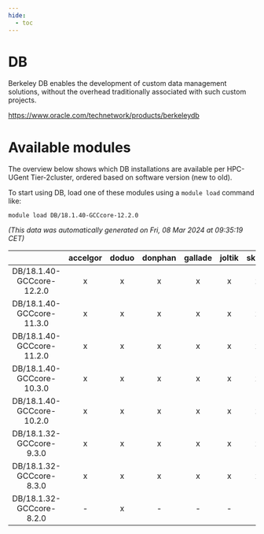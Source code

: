 ```yaml
---
hide:
  - toc
---
```


DB
==


Berkeley DB enables the development of custom data management solutions, without the overhead traditionally associated with such custom projects.

https://www.oracle.com/technetwork/products/berkeleydb
# Available modules


The overview below shows which DB installations are available per HPC-UGent Tier-2cluster, ordered based on software version (new to old).

To start using DB, load one of these modules using a `module load` command like:

```shell
module load DB/18.1.40-GCCcore-12.2.0
```

*(This data was automatically generated on Fri, 08 Mar 2024 at 09:35:19 CET)*  

| |accelgor|doduo|donphan|gallade|joltik|skitty|
| :---: | :---: | :---: | :---: | :---: | :---: | :---: |
|DB/18.1.40-GCCcore-12.2.0|x|x|x|x|x|x|
|DB/18.1.40-GCCcore-11.3.0|x|x|x|x|x|x|
|DB/18.1.40-GCCcore-11.2.0|x|x|x|x|x|x|
|DB/18.1.40-GCCcore-10.3.0|x|x|x|x|x|x|
|DB/18.1.40-GCCcore-10.2.0|x|x|x|x|x|x|
|DB/18.1.32-GCCcore-9.3.0|x|x|x|x|x|x|
|DB/18.1.32-GCCcore-8.3.0|x|x|x|x|x|x|
|DB/18.1.32-GCCcore-8.2.0|-|x|-|-|-|-|
